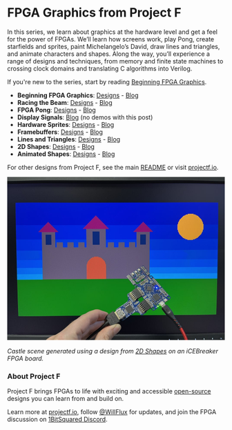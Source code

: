 # FPGA Graphics from Project F

In this series, we learn about graphics at the hardware level and get a feel for the power of FPGAs. We’ll learn how screens work, play Pong, create starfields and sprites, paint Michelangelo’s David, draw lines and triangles, and animate characters and shapes. Along the way, you’ll experience a range of designs and techniques, from memory and finite state machines to crossing clock domains and translating C algorithms into Verilog.

If you're new to the series, start by reading [Beginning FPGA Graphics](https://projectf.io/posts/fpga-graphics/).

* **Beginning FPGA Graphics**: [Designs](fpga-graphics) - [Blog](https://projectf.io/posts/fpga-graphics/)
* **Racing the Beam**: [Designs](racing-the-beam) - [Blog](https://projectf.io/posts/racing-the-beam/)
* **FPGA Pong**: [Designs](pong) - [Blog](https://projectf.io/posts/fpga-pong/)
* **Display Signals**: [Blog](https://projectf.io/posts/display-signals/) (no demos with this post)
* **Hardware Sprites**: [Designs](hardware-sprites) - [Blog](https://projectf.io/posts/hardware-sprites/)
* **Framebuffers**: [Designs](framebuffers) - [Blog](https://projectf.io/posts/framebuffers/)
* **Lines and Triangles**: [Designs](lines-and-triangles) - [Blog](https://projectf.io/posts/lines-and-triangles/)
* **2D Shapes**: [Designs](2d-shapes) - [Blog](https://projectf.io/posts/fpga-shapes/)
* **Animated Shapes**: [Designs](animated-shapes) - [Blog](https://projectf.io/posts/animated-shapes/)

For other designs from Project F, see the main [README](../README.md) or visit [projectf.io](https://projectf.io/).

![](../doc/img/2d-shapes.jpg?raw=true "")

_Castle scene generated using a design from [2D Shapes](2d-shapes) on an iCEBreaker FPGA board._

### About Project F

Project F brings FPGAs to life with exciting and accessible [open-source](../LICENSE) designs you can learn from and build on.

Learn more at [projectf.io](https://projectf.io/), follow [@WillFlux](https://twitter.com/WillFlux) for updates, and join the FPGA discussion on [1BitSquared Discord](https://1bitsquared.com/pages/chat).
